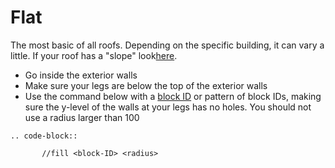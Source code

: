 # Flat

The most basic of all roofs. Depending on the specific building, it can vary a little. If your roof has a "slope" look[here](./shed.md).

- Go inside the exterior walls
- Make sure your legs are below the top of the exterior walls
- Use the command below with a [block ID](../id.md) or pattern of block IDs, making sure the y-level of the walls at your legs has no holes. You should not use a radius larger than 100

```eval_rst
.. code-block::

       //fill <block-ID> <radius>

```